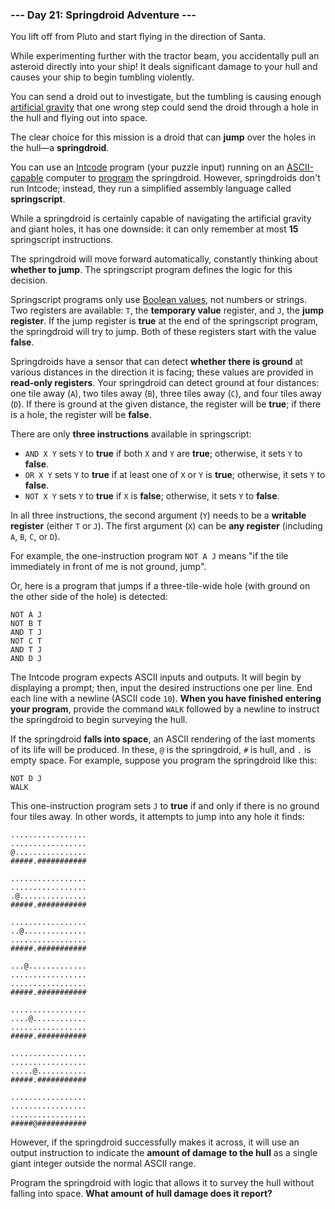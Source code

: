 ### --- Day 21: Springdroid Adventure ---

You lift off from Pluto and start flying in the direction of Santa.

While experimenting further with the tractor beam, you accidentally pull an
asteroid directly into your ship! It deals significant damage to your hull
and causes your ship to begin tumbling violently.

You can send a droid out to investigate, but the tumbling is causing enough
[artificial gravity](https://en.wikipedia.org/wiki/Artificial_gravity) that one wrong step could send the droid through a hole
in the hull and flying out into space.

The clear choice for this mission is a droid that can **jump** over the holes
in the hull—a **springdroid**.

You can use an [Intcode](https://adventofcode.com/2019/day/9) program (your puzzle input) running on an
[ASCII-capable](https://adventofcode.com/2019/day/17) computer to [program](https://en.wikipedia.org/wiki/Programmable_read-only_memory) the springdroid. However, springdroids
don't run Intcode; instead, they run a simplified assembly language called
**springscript**.

While a springdroid is certainly capable of navigating the artificial
gravity and giant holes, it has one downside: it can only remember at most
**15** springscript instructions.

The springdroid will move forward automatically, constantly thinking about
**whether to jump**. The springscript program defines the logic for this
decision.

Springscript programs only use [Boolean values](), not numbers or strings. Two
registers are available: `T`, the **temporary value** register, and `J`, the **jump
register**. If the jump register is **true** at the end of the springscript
program, the springdroid will try to jump. Both of these registers start
with the value **false**.

Springdroids have a sensor that can detect **whether there is ground** at
various distances in the direction it is facing; these values are provided
in **read-only registers**. Your springdroid can detect ground at four
distances: one tile away (`A`), two tiles away (`B`), three tiles away (`C`), and
four tiles away (`D`). If there is ground at the given distance, the register
will be **true**; if there is a hole, the register will be **false**.

There are only **three instructions** available in springscript:

- `AND X Y` sets `Y` to **true** if both `X` and `Y` are **true**; otherwise, it sets `Y`
to **false**.
- `OR X Y` sets `Y` to **true** if at least one of `X` or `Y` is **true**; otherwise, it
sets `Y` to **false**.
- `NOT X Y` sets `Y` to **true** if `X` is **false**; otherwise, it sets `Y` to **false**.

In all three instructions, the second argument (`Y`) needs to be a **writable
register** (either `T` or `J`). The first argument (`X`) can be **any register**
(including `A`, `B`, `C`, or `D`).

For example, the one-instruction program `NOT A J` means "if the tile
immediately in front of me is not ground, jump".

Or, here is a program that jumps if a three-tile-wide hole (with ground on
the other side of the hole) is detected:
```
NOT A J
NOT B T
AND T J
NOT C T
AND T J
AND D J
```
The Intcode program expects ASCII inputs and outputs. It will begin by
displaying a prompt; then, input the desired instructions one per line. End
each line with a newline (ASCII code `10`). **When you have finished entering
your program**, provide the command `WALK` followed by a newline to instruct
the springdroid to begin surveying the hull.

If the springdroid **falls into space**, an ASCII rendering of the last moments
of its life will be produced. In these, `@` is the springdroid, `#` is hull,
and `.` is empty space. For example, suppose you program the springdroid like
this:
```
NOT D J
WALK
```
This one-instruction program sets `J` to **true** if and only if there is no
ground four tiles away. In other words, it attempts to jump into any hole
it finds:
```
.................
.................
@................
#####.###########

.................
.................
.@...............
#####.###########

.................
..@..............
.................
#####.###########

...@.............
.................
.................
#####.###########

.................
....@............
.................
#####.###########

.................
.................
.....@...........
#####.###########

.................
.................
.................
#####@###########
```
However, if the springdroid successfully makes it across, it will use an
output instruction to indicate the **amount of damage to the hull** as a single
giant integer outside the normal ASCII range.

Program the springdroid with logic that allows it to survey the hull
without falling into space. **What amount of hull damage does it report?**
